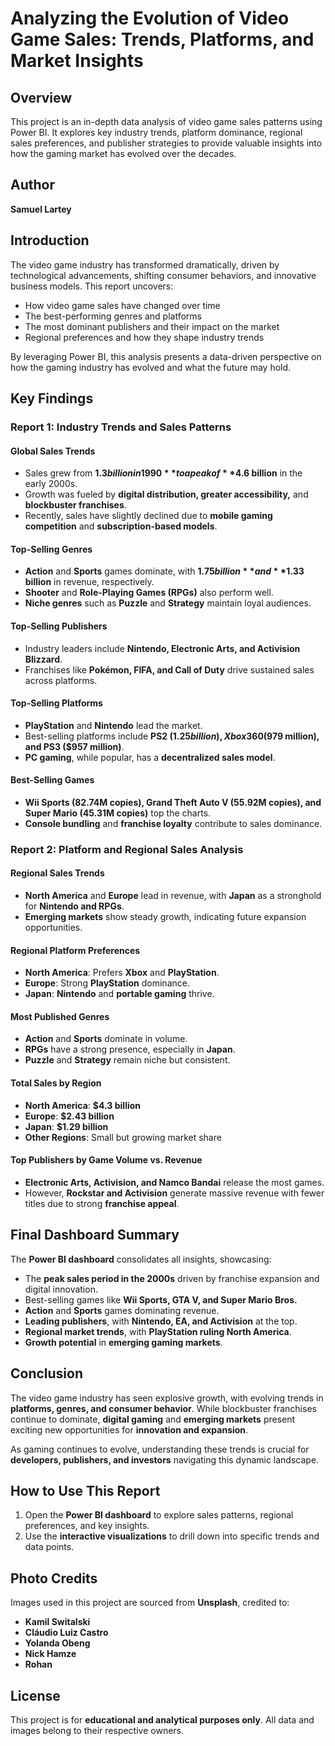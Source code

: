 # Analyzing the Evolution of Video Game Sales: Trends, Platforms, and Market Insights

## Overview

This project is an in-depth data analysis of video game sales patterns using Power BI. It explores key industry trends, platform dominance, regional sales preferences, and publisher strategies to provide valuable insights into how the gaming market has evolved over the decades.

## Author

**Samuel Lartey**

## Introduction

The video game industry has transformed dramatically, driven by technological advancements, shifting consumer behaviors, and innovative business models. This report uncovers:

- How video game sales have changed over time
- The best-performing genres and platforms
- The most dominant publishers and their impact on the market
- Regional preferences and how they shape industry trends

By leveraging Power BI, this analysis presents a data-driven perspective on how the gaming industry has evolved and what the future may hold.

## Key Findings

### Report 1: Industry Trends and Sales Patterns

#### Global Sales Trends
- Sales grew from **$1.3 billion in 1990** to a peak of **$4.6 billion** in the early 2000s.
- Growth was fueled by **digital distribution, greater accessibility,** and **blockbuster franchises**.
- Recently, sales have slightly declined due to **mobile gaming competition** and **subscription-based models**.

#### Top-Selling Genres
- **Action** and **Sports** games dominate, with **$1.75 billion** and **$1.33 billion** in revenue, respectively.
- **Shooter** and **Role-Playing Games (RPGs)** also perform well.
- **Niche genres** such as **Puzzle** and **Strategy** maintain loyal audiences.

#### Top-Selling Publishers
- Industry leaders include **Nintendo, Electronic Arts, and Activision Blizzard**.
- Franchises like **Pokémon, FIFA, and Call of Duty** drive sustained sales across platforms.

#### Top-Selling Platforms
- **PlayStation** and **Nintendo** lead the market.
- Best-selling platforms include **PS2 ($1.25 billion), Xbox 360 ($979 million), and PS3 ($957 million)**.
- **PC gaming**, while popular, has a **decentralized sales model**.

#### Best-Selling Games
- **Wii Sports (82.74M copies), Grand Theft Auto V (55.92M copies), and Super Mario (45.31M copies)** top the charts.
- **Console bundling** and **franchise loyalty** contribute to sales dominance.

### Report 2: Platform and Regional Sales Analysis

#### Regional Sales Trends
- **North America** and **Europe** lead in revenue, with **Japan** as a stronghold for **Nintendo and RPGs**.
- **Emerging markets** show steady growth, indicating future expansion opportunities.

#### Regional Platform Preferences
- **North America**: Prefers **Xbox** and **PlayStation**.
- **Europe**: Strong **PlayStation** dominance.
- **Japan**: **Nintendo** and **portable gaming** thrive.

#### Most Published Genres
- **Action** and **Sports** dominate in volume.
- **RPGs** have a strong presence, especially in **Japan**.
- **Puzzle** and **Strategy** remain niche but consistent.

#### Total Sales by Region
- **North America**: **$4.3 billion**
- **Europe**: **$2.43 billion**
- **Japan**: **$1.29 billion**
- **Other Regions**: Small but growing market share

#### Top Publishers by Game Volume vs. Revenue
- **Electronic Arts, Activision, and Namco Bandai** release the most games.
- However, **Rockstar and Activision** generate massive revenue with fewer titles due to strong **franchise appeal**.

## Final Dashboard Summary

The **Power BI dashboard** consolidates all insights, showcasing:
- The **peak sales period in the 2000s** driven by franchise expansion and digital innovation.
- Best-selling games like **Wii Sports, GTA V, and Super Mario Bros.**
- **Action** and **Sports** games dominating revenue.
- **Leading publishers**, with **Nintendo, EA, and Activision** at the top.
- **Regional market trends**, with **PlayStation ruling North America**.
- **Growth potential** in **emerging gaming markets**.

## Conclusion

The video game industry has seen explosive growth, with evolving trends in **platforms, genres, and consumer behavior**. While blockbuster franchises continue to dominate, **digital gaming** and **emerging markets** present exciting new opportunities for **innovation and expansion**.

As gaming continues to evolve, understanding these trends is crucial for **developers, publishers, and investors** navigating this dynamic landscape.

## How to Use This Report

1. Open the **Power BI dashboard** to explore sales patterns, regional preferences, and key insights.
2. Use the **interactive visualizations** to drill down into specific trends and data points.

## Photo Credits

Images used in this project are sourced from **Unsplash**, credited to:
- **Kamil Switalski**
- **Cláudio Luiz Castro**
- **Yolanda Obeng**
- **Nick Hamze**
- **Rohan**

## License

This project is for **educational and analytical purposes only**. All data and images belong to their respective owners.
